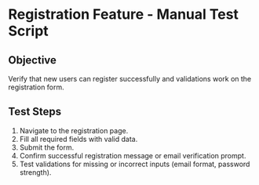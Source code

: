 # Registration Feature - Manual Test Script

## Objective
Verify that new users can register successfully and validations work on the registration form.

## Test Steps
1. Navigate to the registration page.
2. Fill all required fields with valid data.
3. Submit the form.
4. Confirm successful registration message or email verification prompt.
5. Test validations for missing or incorrect inputs (email format, password strength).
